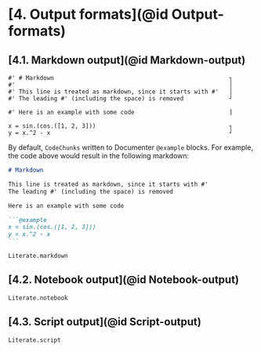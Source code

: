 # [**4.** Output formats](@id Output-formats)


## [**4.1.** Markdown output](@id Markdown-output)

````
#' # Markdown                                                  ┐
#'                                                             │
#' This line is treated as markdown, since it starts with #'   │
#' The leading #' (including the space) is removed             ┘

#' Here is an example with some code                           ]

x = sin.(cos.([1, 2, 3]))                                      ┐
y = x.^2 - x                                                   ┘
````

By default, `CodeChunks` written to Documenter `@example` blocks. For example,
the code above would result in the following markdown:

````markdown
# Markdown

This line is treated as markdown, since it starts with #'
The leading #' (including the space) is removed

Here is an example with some code

```@example
x = sin.(cos.([1, 2, 3]))
y = x.^2 - x
```
````

```@docs
Literate.markdown
```

## [**4.2.** Notebook output](@id Notebook-output)

```@docs
Literate.notebook
```


## [**4.3.** Script output](@id Script-output)

```@docs
Literate.script
```
